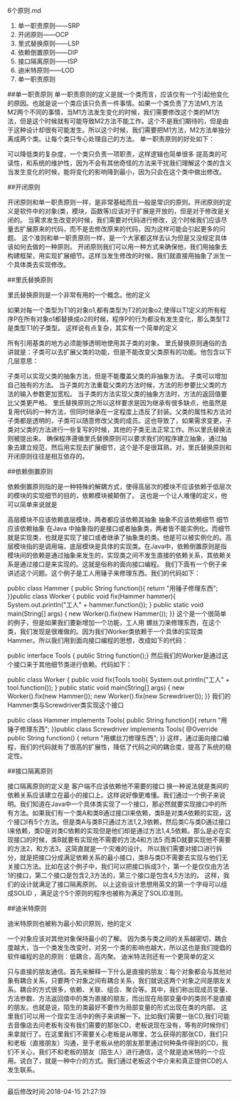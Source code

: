 6个原则.md

1. 单一职责原则——SRP
1. 开闭原则——OCP
1. 里式替换原则——LSP
1. 依赖倒置原则——DIP
1. 接口隔离原则——ISP
1. 迪米特原则——LOD
1. 单一职责原则

##单一职责原则
单一职责原则的定义是就一个类而言，应该仅有一个引起他变化的原因。也就是说一个类应该只负责一件事情。如果一个类负责了方法M1,方法M2两个不同的事情，当M1方法发生变化的时候，我们需要修改这个类的M1方法，但是这个时候就有可能导致M2方法不能工作。这个不是我们期待的，但是由于这种设计却很有可能发生。所以这个时候，我们需要把M1方法，M2方法单独分离成两个类。让每个类只专心处理自己的方法。
单一职责原则的好处如下：

可以降低类的复杂度，一个类只负责一项职责，这样逻辑也简单很多
提高类的可读性，和系统的维护性，因为不会有其他奇怪的方法来干扰我们理解这个类的含义
当发生变化的时候，能将变化的影响降到最小，因为只会在这个类中做出修改。

##开闭原则

开闭原则和单一职责原则一样，是非常基础而且一般是常识的原则。开闭原则的定义是软件中的对象(类，模块，函数等)应该对于扩展是开放的，但是对于修改是关闭的。
当需求发生改变的时候，我们需要对代码进行修改，这个时候我们应该尽量去扩展原来的代码，而不是去修改原来的代码，因为这样可能会引起更多的问题。
这个准则和单一职责原则一样，是一个大家都这样去认为但是又没规定具体该如何去做的一种原则。
开闭原则我们可以用一种方式来确保他，我们用抽象去构建框架，用实现扩展细节。这样当发生修改的时候，我们就直接用抽象了派生一个具体类去实现修改。

##里氏替换原则

里氏替换原则是一个非常有用的一个概念。他的定义

如果对每一个类型为T1的对象o1,都有类型为T2的对象o2,使得以T1定义的所有程序P在所有对象o1都替换成o2的时候，程序P的行为都没有发生变化，那么类型T2是类型T1的子类型。
这样说有点复杂，其实有一个简单的定义

所有引用基类的地方必须能够透明地使用其子类的对象。
里氏替换原则通俗的去讲就是：子类可以去扩展父类的功能，但是不能改变父类原有的功能。他包含以下几层意思：

子类可以实现父类的抽象方法，但是不能覆盖父类的非抽象方法。
子类可以增加自己独有的方法。
当子类的方法重载父类的方法时候，方法的形参要比父类的方法的输入参数更加宽松。
当子类的方法实现父类的抽象方法时，方法的返回值要比父类更严格。
里氏替换原则之所以这样要求是因为继承有很多缺点，他虽然是复用代码的一种方法，但同时继承在一定程度上违反了封装。父类的属性和方法对子类都是透明的，子类可以随意修改父类的成员。这也导致了，如果需求变更，子类对父类的方法进行一些复写的时候，其他的子类无法正常工作。所以里氏替换法则被提出来。
确保程序遵循里氏替换原则可以要求我们的程序建立抽象，通过抽象去建立规范，然后用实现去扩展细节，这个是不是很耳熟，对，里氏替换原则和开闭原则往往是相互依存的。

##依赖倒置原则

依赖倒置原则指的是一种特殊的解耦方式，使得高层次的模块不应该依赖于低层次的模块的实现细节的目的，依赖模块被颠倒了。
这也是一个让人难懂的定义，他可以简单来说就是

高层模块不应该依赖底层模块，两者都应该依赖其抽象
抽象不应该依赖细节
细节应该依赖抽象
在Java 中抽象指的是接口或者抽象类，两者皆不能实例化。而细节就是实现类，也就是实现了接口或者继承了抽象类的类。他是可以被实例化的。高层模块指的是调用端，底层模块是具体的实现类。在Java中，依赖倒置原则是指模块间的依赖是通过抽象来发生的，实现类之间不发生直接的依赖关系，其依赖关系是通过接口是来实现的。这就是俗称的面向接口编程。
我们下面有一个例子来讲述这个问题。这个例子是工人用锤子来修理东西。我们的代码如下：

public class Hammer {    public String function(){        return "用锤子修理东西";    }}public class Worker {    public void fix(Hammer hammer){        System.out.println("工人" + hammer.function());    }    public static void main(String[] args) {        new Worker().fix(new Hammer());    }}
这个是一个很简单的例子，但是如果我们要新增加一个功能，工人用 螺丝刀来修理东西，在这个类，我们发现是很难做的。因为我们Worker类依赖于一个具体的实现类Hammer。所以我们用到面向接口编程的思想，改成如下的代码：

public interface Tools {    public String function();}
然后我们的Worker是通过这个接口来于其他细节类进行依赖。代码如下：

public class Worker {    public void fix(Tools tool){        System.out.println("工人" + tool.function());    }    public static void main(String[] args) {        new Worker().fix(new Hammer());        new Worker().fix(new Screwdriver());    }}
我们的Hammer类与Screwdriver类实现这个接口

public class Hammer implements Tools{    public String function(){        return "用锤子修理东西";    }}public class Screwdriver implements Tools{    @Override    public String function() {        return "用螺丝刀修理东西";    }}
这样，通过面向接口编程，我们的代码就有了很高的扩展性，降低了代码之间的耦合度，提高了系统的稳定性。

##接口隔离原则

接口隔离原则的定义是
客户端不应该依赖他不需要的接口
换一种说法就是类间的依赖关系应该建立在最小的接口上。这样说好像更难懂。我们通过一个例子来说明。我们知道在Java中一个具体类实现了一个接口，那必然就要实现接口中的所有方法。如果我们有一个类A和类B通过接口I来依赖，类B是对类A依赖的实现，这个接口I有5个方法。但是类A与类B只通过方法1,2,3依赖，然后类C与类D通过接口I来依赖，类D是对类C依赖的实现但是他们却是通过方法1,4,5依赖。那么是必在实现接口的时候，类B就要有实现他不需要的方法4和方法5 而类D就要实现他不需要的方法2，和方法3。这简直就是一个灾难的设计。
所以我们需要对接口进行拆分，就是把接口分成满足依赖关系的最小接口，类B与类D不需要去实现与他们无关接口方法。比如在这个例子中，我们可以把接口拆成3个，第一个是仅仅由方法1的接口，第二个接口是包含2,3方法的，第三个接口是包含4,5方法的。
这样，我们的设计就满足了接口隔离原则。
以上这些设计思想用英文的第一个字母可以组成SOLID ，满足这个5个原则的程序也被称为满足了SOLID准则。

##迪米特原则

迪米特原则也被称为最小知识原则，他的定义

一个对象应该对其他对象保持最小的了解。
因为类与类之间的关系越密切，耦合度越大，当一个类发生改变时，对另一个类的影响也越大，所以这也是我们提倡的软件编程的总的原则：低耦合，高内聚。
迪米特法则还有一个更简单的定义

只与直接的朋友通信。首先来解释一下什么是直接的朋友：每个对象都会与其他对象有耦合关系，只要两个对象之间有耦合关系，我们就说这两个对象之间是朋友关系。耦合的方式很多，依赖、关联、组合、聚合等。其中，我们称出现成员变量、方法参数、方法返回值中的类为直接的朋友，而出现在局部变量中的类则不是直接的朋友。也就是说，陌生的类最好不要作为局部变量的形式出现在类的内部。
这里我们可以用一个现实生活中的例子来讲解一下。比如我们需要一张CD,我们可能去音像店去问老板有没有我们需要的那张CD，老板说现在没有，等有的时候你们来拿就行了。在这里我们不需要关心老板是从哪里，怎么获得的那张CD，我们只和老板（直接朋友）沟通，至于老板从他的朋友那里通过何种条件得到的CD，我们不关心，我们不和老板的朋友（陌生人）进行通信，这个就是迪米特的一个应用。说白了，就是一种中介的方式。我们通过老板这个中介来和真正提供CD的人发生联系。


---
最后修改时间:2018-04-15 21:27:19